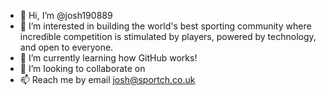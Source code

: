 - 👋 Hi, I’m @josh190889
- 👀 I’m interested in building the world's best sporting community where incredible competition is stimulated by players, powered by technology, and open to everyone.
- 🌱 I’m currently learning how GitHub works!
- 💞️ I’m looking to collaborate on 
- 📫 Reach me by email josh@sportch.co.uk

<!---
josh190889/josh190889 is a ✨ special ✨ repository because its `README.md` (this file) appears on your GitHub profile.
You can click the Preview link to take a look at your changes.
--->
